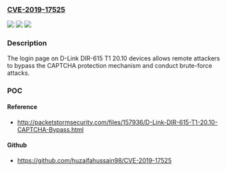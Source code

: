 ### [CVE-2019-17525](https://cve.mitre.org/cgi-bin/cvename.cgi?name=CVE-2019-17525)
![](https://img.shields.io/static/v1?label=Product&message=n%2Fa&color=blue)
![](https://img.shields.io/static/v1?label=Version&message=n%2Fa&color=blue)
![](https://img.shields.io/static/v1?label=Vulnerability&message=n%2Fa&color=brighgreen)

### Description

The login page on D-Link DIR-615 T1 20.10 devices allows remote attackers to bypass the CAPTCHA protection mechanism and conduct brute-force attacks.

### POC

#### Reference
- http://packetstormsecurity.com/files/157936/D-Link-DIR-615-T1-20.10-CAPTCHA-Bypass.html

#### Github
- https://github.com/huzaifahussain98/CVE-2019-17525

